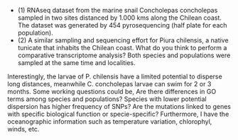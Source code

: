   
- (1) RNAseq dataset from the marine snail Concholepas concholepas sampled in two sites distanced by 1.000 kms along the Chilean coast. The dataset was generated by 454 pyrosequencing (half plate for each population).    
- (2) A similar sampling and sequencing effort for Piura chilensis, a native tunicate that inhabits the Chilean coast. What do you think to perform a comparative transcriptome analysis? Both species and populations were sampled at the same time and localities.   


  
Interestingly, the larvae of P. chilensis have a limited potential to disperse long distances, meanwhile C. concholepas larvae can swim for 2 or 3 months. Some working questions could be, Are there differences in GO terms among species and populations? Species with lower potential dispersion has higher frequency of SNPs? Are the mutations linked to genes with specific biological function or specie-specific? Furthermore, I have the oceanographic information such as temperature variation, chlorophyl, winds, etc. 
